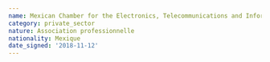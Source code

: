 ```yaml
---
name: Mexican Chamber for the Electronics, Telecommunications and Information Technologies Industries
category: private_sector
nature: Association professionnelle 
nationality: Mexique
date_signed: '2018-11-12'
---
```

    